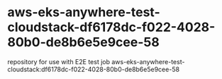 # aws-eks-anywhere-test-cloudstack-df6178dc-f022-4028-80b0-de8b6e5e9cee-58
repository for use with E2E test job aws-eks-anywhere-test-cloudstack:df6178dc-f022-4028-80b0-de8b6e5e9cee-58

